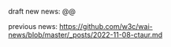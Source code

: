 draft new news: @@

previous news: https://github.com/w3c/wai-news/blob/master/_posts/2022-11-08-ctaur.md
